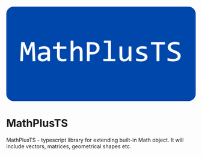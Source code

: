 ![mathplus_logo][logo]

# MathPlusTS

MathPlusTS - typescript library for extending built-in Math object. It will include vectors, matrices, geometrical shapes etc.

[logo]: ./src/logo.png
